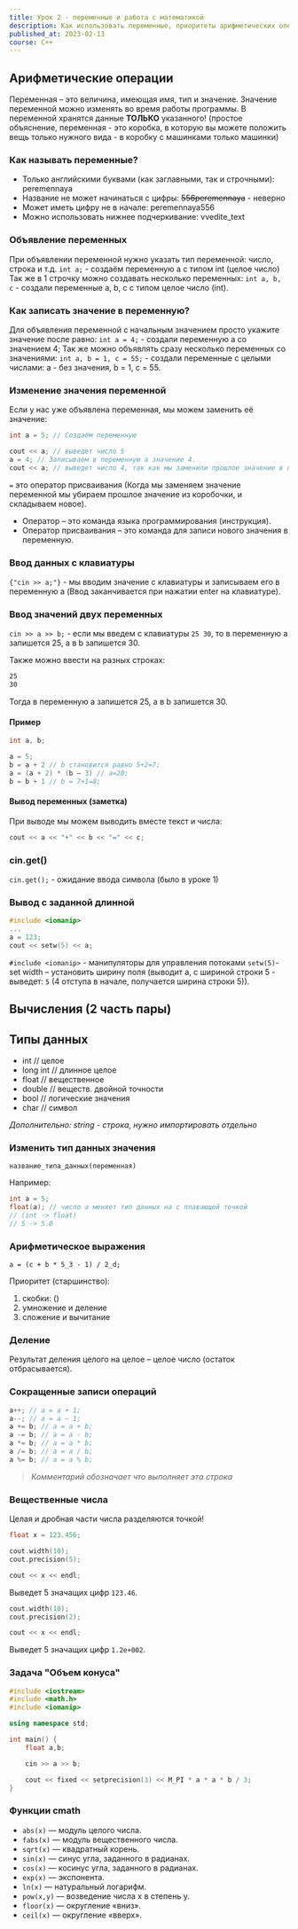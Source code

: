 ```yaml
---
title: Урок 2 - переменные и работа с математикой
description: Как использовать переменные, приоритеты арифметических операций, дополнительные функции математики
published_at: 2023-02-13
course: C++
---
```


## Арифметические операции

Переменная – это величина, имеющая имя, тип и значение. Значение переменной
можно изменять во время работы программы. В переменной хранятся данные
**ТОЛЬКО** указанного! (простое объяснение, переменная - это коробка, в которую
вы можете положить вещь только нужного вида - в коробку с машинками только
машинки)

### Как называть переменные?

- Только английскими буквами (как заглавными, так и строчными): peremennaya
- Название не может начинаться с цифры: ~~556peremennaya~~ - неверно
- Может иметь цифру не в начале: peremennaya556
- Можно использовать нижнее подчеркивание: vvedite_text

### Объявление переменных

При объявлении переменной нужно указать тип переменной: число, строка и т.д.
`int a;` - создаём переменную a с типом int (целое число) Так же в 1 строчку
можно создавать несколько переменных: `int a, b, c` - создали переменные a, b, c
с типом целое число (int).

### Как записать значение в переменную?

Для объявления переменной с начальным значением просто укажите значение после
равно: `int a = 4;` - создали переменную a со значением 4; Так же можно
объявлять сразу несколько переменных со значениями: `int a, b = 1, c = 55;` -
создали переменные с целыми числами: a - без значения, b = 1, c = 55.

### Изменение значения переменной

Если у нас уже объявлена переменная, мы можем заменить её значение:

```cpp
int a = 5; // Создаём переменную

cout << a; // выведет число 5
a = 4; // Записываем в переменную a значение 4.
cout << a; // выведет число 4, так как мы заменили прошлое значение в переменной.
```

`=` это оператор присваивания (Когда мы заменяем значение переменной мы убираем
прошлое значение из коробочки, и складываем новое).

- Оператор – это команда языка программирования (инструкция).
- Оператор присваивания – это команда для записи нового значения в переменную.

### Ввод данных с клавиатуры

`{"cin >> a;"}` - мы вводим значение с клавиатуры и записываем его в переменную
a (Ввод заканчивается при нажатии enter на клавиатуре).

### Ввод значений двух переменных

`cin >> a >> b;` - если мы введем с клавиатуры `25 30`, то в переменную a
запишется 25, а в b запишется 30.

Также можно ввести на разных строках:

```txt
25
30
```

Тогда в переменную a запишется 25, а в b запишется 30.

#### Пример

```cpp
int a, b;

a = 5;
b = a + 2 // b становится равно 5+2=7;
a = (a + 2) * (b – 3) // a=28;
b = b + 1 // b = 7+1=8;
```

#### Вывод переменных (заметка)

При выводе мы можем выводить вместе текст и числа:

```cpp
cout << a << "+" << b << "=" << c;
```

### cin.get()

`cin.get();` - ожидание ввода символа (было в уроке 1)

### Вывод с заданной длинной

```cpp
#include <iomanip>
...
a = 123;
cout << setw(5) << a;
```

`#include <iomanip>` - манипуляторы для управления потоками `setw(5)`- set width
– установить ширину поля (выводит a, с шириной строки 5 - выведет: `5` (4
отступа в начале, получается ширина строки 5)).

## Вычисления (2 часть пары)

## Типы данных

- int // целое
- long int // длинное целое
- float // вещественное
- double // веществ. двойной точности
- bool // логические значения
- char // символ

_Дополнительно: string - строка, нужно импортировать отдельно_

### Изменить тип данных значения

`название_типа_данных(переменная)`

Например:

```cpp
int a = 5;
float(a); // число a меняет тип данных на с плавающей точкой
// (int -> float)
// 5 -> 5.0
```

### Арифметическое выражения

`a = (c + b * 5_3 - 1) / 2_d;`

Приоритет (старшинство):

1. скобки: ()
2. умножение и деление
3. сложение и вычитание

### Деление

Результат деления целого на целое – целое число (остаток отбрасывается).

### Сокращенные записи операций

```cpp
a++; // a = a + 1;
a--; // a = a – 1;
a += b; // a = a + b;
a -= b; // a = a - b;
a *= b; // a = a * b;
a /= b; // a = a / b;
a %= b; // a = a % b;
```

> _Комментарий обозначает что выполняет эта строка_

### Вещественные числа

Целая и дробная части числа разделяются точкой!

```cpp
float x = 123.456;

cout.width(10);
cout.precision(5);

cout << x << endl;
```

Выведет 5 значащих цифр `123.46`.

```cpp
cout.width(10);
cout.precision(2);

cout << x << endl;
```

Выведет 5 значащих цифр `1.2e+002`.

### Задача "Объем конуса"

```cpp
#include <iostream>
#include <math.h>
#include <iomanip>

using namespace std;

int main() {
    float a,b;

    cin >> a >> b;

    cout << fixed << setprecision(3) << M_PI * a * a * b / 3;
}
```

### Функции cmath

- `abs(x)` — модуль целого числа.
- `fabs(x)` — модуль вещественного числа.
- `sqrt(x)` — квадратный корень.
- `sin(x)` — синус угла, заданного в радианах.
- `cos(x)` — косинус угла, заданного в радианах.
- `exp(x)` — экспонента.
- `ln(x)` — натуральный логарифм.
- `pow(x,y)` — возведение числа x в степень y.
- `floor(x)` — округление «вниз».
- `ceil(x)` — округление «вверх».

